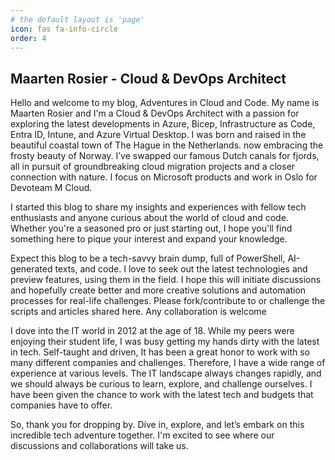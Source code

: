```yaml
---
# the default layout is 'page'
icon: fas fa-info-circle
order: 4
---
```


## Maarten Rosier - Cloud & DevOps Architect

Hello and welcome to my blog, Adventures in Cloud and Code. My name is Maarten Rosier and I'm a Cloud & DevOps Architect with a passion for exploring the latest developments in Azure, Bicep, Infrastructure as Code, Entra ID, Intune, and Azure Virtual Desktop. I was born and raised in the beautiful coastal town of The Hague in the Netherlands. now embracing the frosty beauty of Norway. I’ve swapped our famous Dutch canals for fjords, all in pursuit of groundbreaking cloud migration projects and a closer connection with nature. I focus on Microsoft products and work in Oslo for Devoteam M Cloud.

I started this blog to share my insights and experiences with fellow tech enthusiasts and anyone curious about the world of cloud and code. Whether you're a seasoned pro or just starting out, I hope you'll find something here to pique your interest and expand your knowledge.

Expect this blog to be a tech-savvy brain dump, full of PowerShell, AI-generated texts, and code. I love to seek out the latest technologies and preview features, using them in the field. I hope this will initiate discussions and hopefully create better and more creative solutions and automation processes for real-life challenges. Please fork/contribute to or challenge the scripts and articles shared here. Any collaboration is welcome

I dove into the IT world in 2012 at the age of 18. While my peers were enjoying their student life, I was busy getting my hands dirty with the latest in tech. Self-taught and driven, It has been a great honor to work with so many different companies and challenges. Therefore, I have a wide range of experience at various levels. The IT landscape always changes rapidly, and we should always be curious to learn, explore, and challenge ourselves. I have been given the chance to work with the latest tech and budgets that companies have to offer.

So, thank you for dropping by. Dive in, explore, and let’s embark on this incredible tech adventure together. I'm excited to see where our discussions and collaborations will take us.